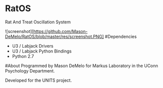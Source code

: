 # RatOS
Rat And Treat Oscillation System

![screenshot][https://github.com/Mason-DeMelo/RatOS/blob/master/res/screenshot.PNG]
#Dependencies
- U3 / Labjack Drivers
- U3 / Labjack Python Bindings
- Python 2.7

#About
Programmed by Mason DeMelo for Markus Laboratory in the UConn Psychology Department.

Developed for the UNITS project.
